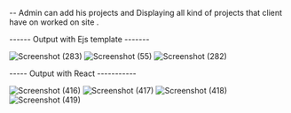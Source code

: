 -- Admin can add his projects and Displaying all kind of projects that client have on worked on site .

------ Output with Ejs template -------

![Screenshot (283)](https://user-images.githubusercontent.com/111080250/226174159-a0f03cd8-8446-4678-8dbb-360c7658f867.png)
![Screenshot (55)](https://user-images.githubusercontent.com/111080250/226174176-c86c803b-c8c0-4fa2-bf5e-4c4727186106.png)
![Screenshot (282)](https://user-images.githubusercontent.com/111080250/226174188-d1b99fc0-e0cd-4909-927b-1c36023e4a13.png)


----- Output with React -----------

![Screenshot (416)](https://user-images.githubusercontent.com/111080250/226174231-84a428b9-90b6-4fad-9bb4-ab6c63de042c.png)
![Screenshot (417)](https://user-images.githubusercontent.com/111080250/226174237-94b695d8-2fe5-43b9-ae3c-5a28b4e113bc.png)
![Screenshot (418)](https://user-images.githubusercontent.com/111080250/226174241-141227ce-8d3c-4a45-bb97-021cc0e565b6.png)
![Screenshot (419)](https://user-images.githubusercontent.com/111080250/226174247-8a0deb99-ad1e-4c6a-b1d6-01ef3fd3b96f.png)
